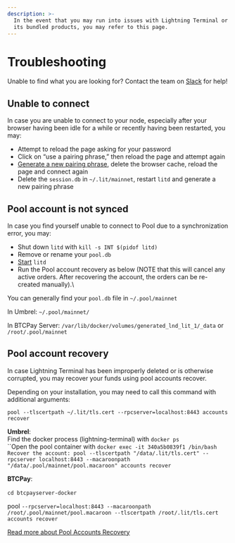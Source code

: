 ```yaml
---
description: >-
  In the event that you may run into issues with Lightning Terminal or one of
  its bundled products, you may refer to this page.
---
```


# Troubleshooting

Unable to find what you are looking for? Contact the team on [Slack](https://lightning.engineering/slack.html) for help!

## Unable to connect <a href="#docs-internal-guid-d0ac868a-7fff-0e26-52e4-c5cfe3f7199e" id="docs-internal-guid-d0ac868a-7fff-0e26-52e4-c5cfe3f7199e"></a>

In case you are unable to connect to your node, especially after your browser having been idle for a while or recently having been restarted, you may:

* Attempt to reload the page asking for your password
* Click on “use a pairing phrase,” then reload the page and attempt again
* [Generate a new pairing phrase](run-litd.md#connect-to-lightning-terminal), delete the browser cache, reload the page and connect again
* Delete the `session.db` in `~/.lit/mainnet`, restart `litd` and generate a new pairing phrase

## Pool account is not synced

In case you find yourself unable to connect to Pool due to a synchronization error, you may:

* Shut down `litd` with `kill -s INT $(pidof litd)`
* Remove or rename your `pool.db`
* [Start](get-lit.md#docs-internal-guid-ae172929-7fff-f9d0-7921-e6f8acc92f53) `litd`
* Run the Pool account recovery as below (NOTE that this will cancel any active orders. After recovering the account, the orders can be re-created manually).\


You can generally find your `pool.db` file in `~/.pool/mainnet`

In Umbrel: `~/.pool/mainnet/`

In BTCPay Server: `/var/lib/docker/volumes/generated_lnd_lit_1/_data` or `/root/.pool/mainnet`

## Pool account recovery

In case Lightning Terminal has been improperly deleted or is otherwise corrupted, you may recover your funds using pool accounts recover.

Depending on your installation, you may need to call this command with additional arguments:

`pool --tlscertpath ~/.lit/tls.cert --rpcserver=localhost:8443 accounts recover`

**Umbrel**: \
Find the docker process (lightning-terminal) with `docker ps`\
``Open the pool container with `docker exec -it 340a5b0839f1 /bin/bash`\
`Recover the account: pool --tlscertpath "/data/.lit/tls.cert" --rpcserver localhost:8443 --macaroonpath "/data/.pool/mainnet/pool.macaroon" accounts recover`

**BTCPay**:\
\
`cd btcpayserver-docker`

pool `--rpcserver=localhost:8443 --macaroonpath /root/.pool/mainnet/pool.macaroon --tlscertpath /root/.lit/tls.cert accounts recover`

[Read more about Pool Accounts Recovery](../pool/account\_recovery.md)
